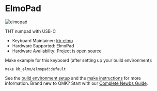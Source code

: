 # ElmoPad

![elmopad](https://i.imgur.com/kWBxiVwl.jpg)

THT numpad with USB-C

* Keyboard Maintainer: [kb-elmo](https://github.com/kb-elmo)
* Hardware Supported: ElmoPad
* Hardware Availability: [Project is open source](https://github.com/kb-elmo/numpad)

Make example for this keyboard (after setting up your build environment):

    make kb_elmo/elmopad:default

See the [build environment setup](https://docs.qmk.fm/#/getting_started_build_tools) and the [make instructions](https://docs.qmk.fm/#/getting_started_make_guide) for more information. Brand new to QMK? Start with our [Complete Newbs Guide](https://docs.qmk.fm/#/newbs).

